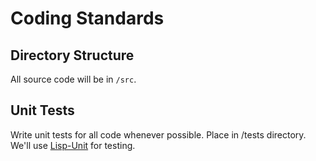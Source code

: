 # Coding Standards
## Directory Structure
All source code will be in `/src`.
## Unit Tests
Write unit tests for all code whenever possible. Place in /tests directory.
We'll use [Lisp-Unit](htps://github.com/OdonataResearchLLC/lisp-unit) for testing.
##
